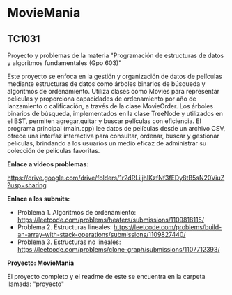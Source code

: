 # MovieMania
## TC1031
Proyecto y problemas de la materia "Programación de estructuras de datos y algoritmos fundamentales (Gpo 603)"

Este proyecto se enfoca en la gestión y organización de datos de películas mediante estructuras de datos como árboles binarios de búsqueda y algoritmos de ordenamiento. Utiliza clases como Movies para representar películas y proporciona capacidades de ordenamiento por año de lanzamiento o calificación, a través de la clase MovieOrder. Los árboles binarios de búsqueda, implementados en la clase TreeNode y utilizados en el BST, permiten agregar,quitar y buscar películas con eficiencia. El programa principal (main.cpp) lee datos de películas desde un archivo CSV, ofrece una interfaz interactiva para consultar, ordenar, buscar y gestionar películas, brindando a los usuarios un medio eficaz de administrar su colección de películas favoritas.

**Enlace a videos problemas:**

https://drive.google.com/drive/folders/1r2dRLiijhIKzfNf3fEDy8tB5sN20ViuZ?usp=sharing

**Enlace a los submits:**
- Problema 1. Algoritmos de ordenamiento: https://leetcode.com/problems/heaters/submissions/1109818115/
- Problema 2. Estructuras lineales: https://leetcode.com/problems/build-an-array-with-stack-operations/submissions/1109827440/
- Problema 3. Estructuras no lineales: https://leetcode.com/problems/clone-graph/submissions/1107712393/

**Proyecto: MovieMania**

El proyecto completo y el readme de este se encuentra en la carpeta llamada: "proyecto"

